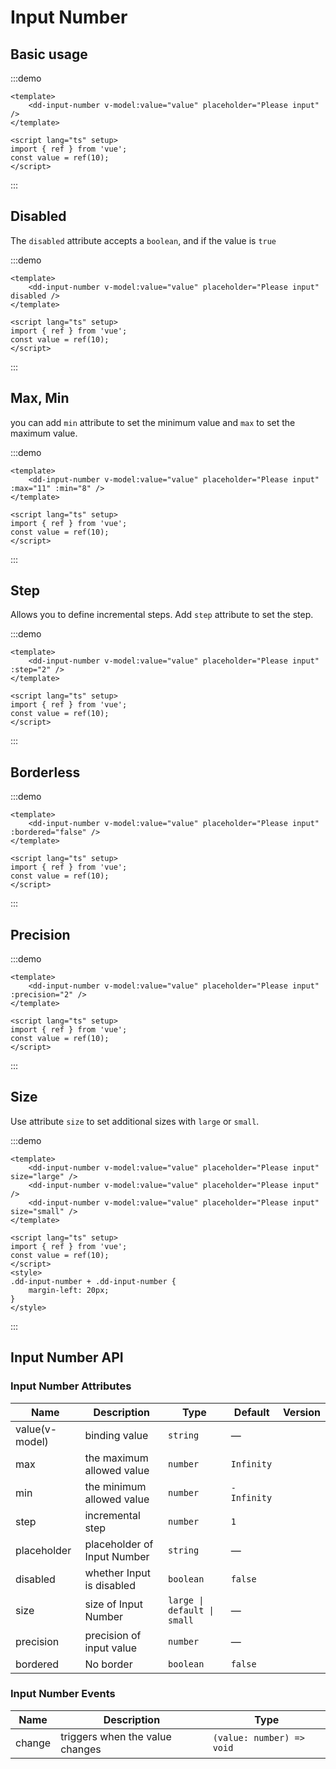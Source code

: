 # Input Number

## Basic usage

:::demo

```vue
<template>
	<dd-input-number v-model:value="value" placeholder="Please input" />
</template>

<script lang="ts" setup>
import { ref } from 'vue';
const value = ref(10);
</script>
```

:::

## Disabled

The `disabled` attribute accepts a `boolean`, and if the value is `true`

:::demo

```vue
<template>
	<dd-input-number v-model:value="value" placeholder="Please input" disabled />
</template>

<script lang="ts" setup>
import { ref } from 'vue';
const value = ref(10);
</script>
```

:::

## Max, Min

you can add `min` attribute to set the minimum value and `max` to set the maximum value.

:::demo

```vue
<template>
	<dd-input-number v-model:value="value" placeholder="Please input" :max="11" :min="8" />
</template>

<script lang="ts" setup>
import { ref } from 'vue';
const value = ref(10);
</script>
```

:::

## Step

Allows you to define incremental steps. Add `step` attribute to set the step.

:::demo

```vue
<template>
	<dd-input-number v-model:value="value" placeholder="Please input" :step="2" />
</template>

<script lang="ts" setup>
import { ref } from 'vue';
const value = ref(10);
</script>
```

:::

## Borderless

:::demo

```vue
<template>
	<dd-input-number v-model:value="value" placeholder="Please input" :bordered="false" />
</template>

<script lang="ts" setup>
import { ref } from 'vue';
const value = ref(10);
</script>
```

:::

## Precision

:::demo

```vue
<template>
	<dd-input-number v-model:value="value" placeholder="Please input" :precision="2" />
</template>

<script lang="ts" setup>
import { ref } from 'vue';
const value = ref(10);
</script>
```

:::

## Size

Use attribute `size` to set additional sizes with `large` or `small`.

:::demo

```vue
<template>
	<dd-input-number v-model:value="value" placeholder="Please input" size="large" />
	<dd-input-number v-model:value="value" placeholder="Please input" />
	<dd-input-number v-model:value="value" placeholder="Please input" size="small" />
</template>

<script lang="ts" setup>
import { ref } from 'vue';
const value = ref(10);
</script>
<style>
.dd-input-number + .dd-input-number {
	margin-left: 20px;
}
</style>
```

:::

## Input Number API

### Input Number Attributes

| Name           | Description                 | Type                        | Default     | Version |
| -------------- | --------------------------- | --------------------------- | ----------- | ------- |
| value(v-model) | binding value               | `string`                    | —           |
| max            | the maximum allowed value   | `number`                    | `Infinity`  |         |
| min            | the minimum allowed value   | `number`                    | `-Infinity` |
| step           | incremental step            | `number`                    | `1`         |
| placeholder    | placeholder of Input Number | `string`                    | —           |
| disabled       | whether Input is disabled   | `boolean`                   | `false`     |
| size           | size of Input Number        | `large \| default \| small` | —           |
| precision      | precision of input value    | `number`                    | —           |
| bordered       | No border                   | `boolean`                   | `false`     |

### Input Number Events

| Name   | Description                     | Type                      |
| ------ | ------------------------------- | ------------------------- |
| change | triggers when the value changes | `(value: number) => void` |
